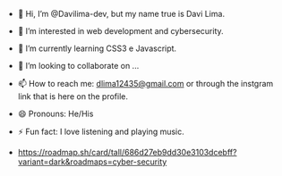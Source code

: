- 👋 Hi, I’m @Davilima-dev, but my name true is Davi Lima.
- 👀 I’m interested in web development and cybersecurity.
- 🌱 I’m currently learning CSS3 e Javascript.
- 💞️ I’m looking to collaborate on ...
- 📫 How to reach me:  dlima12435@gmail.com or through the instgram link that is here on the profile.
- 😄 Pronouns: He/His
- ⚡ Fun fact:  I love listening and playing music.

- https://roadmap.sh/card/tall/686d27eb9dd30e3103dcebff?variant=dark&roadmaps=cyber-security

<!---
Davilima-dev/Davilima-dev is a ✨ special ✨ repository because its `README.md` (this file) appears on your GitHub profile.
You can click the Preview link to take a look at your changes.
--->

